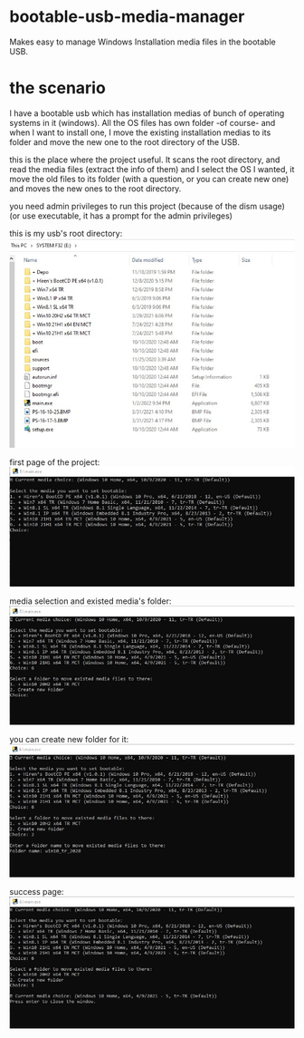 # bootable-usb-media-manager
Makes easy to manage Windows Installation media files in the bootable USB.

# the scenario
I have a bootable usb which has installation medias of bunch of operating systems in it (windows). All the OS files has own folder -of course- and when I want to install one, I move the existing installation medias to its folder and move the new one to the root directory of the USB.

this is the place where the project useful. It scans the root directory, and read the media files (extract the info of them) and I select the OS I wanted, it move the old files to its folder (with a question, or you can create new one) and moves the new ones to the root directory.

you need admin privileges to run this project (because of the dism usage) (or use executable, it has a prompt for the admin privileges)

this is my usb's root directory:
![usb root directory](https://raw.githubusercontent.com/maysu1914/bootable-usb-media-manager/readme/readme_files/usb_root.jpg)

first page of the project:
![first page](https://raw.githubusercontent.com/maysu1914/bootable-usb-media-manager/readme/readme_files/cmd_1.jpg)

media selection and existed media's folder:
![existed media folder](https://raw.githubusercontent.com/maysu1914/bootable-usb-media-manager/readme/readme_files/cmd_2_a.jpg)

you can create new folder for it:
![existed media folder new](https://raw.githubusercontent.com/maysu1914/bootable-usb-media-manager/readme/readme_files/cmd_2_b.jpg)

success page:
![success](https://raw.githubusercontent.com/maysu1914/bootable-usb-media-manager/readme/readme_files/cmd_3.jpg)
